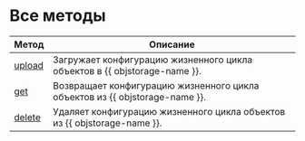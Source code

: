 # Все методы

Метод | Описание
----- | -----
[upload](lifecycles/upload.md) | Загружает конфигурацию жизненного цикла объектов в {{ objstorage-name }}.
[get](lifecycles/get.md) | Возвращает конфигурацию жизненного цикла объектов из {{ objstorage-name }}.
[delete](lifecycles/delete.md) | Удаляет конфигурацию жизненного цикла объектов из {{ objstorage-name }}.

